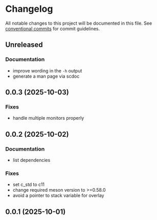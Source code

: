 # Changelog

All notable changes to this project will be documented in this file. See [conventional commits](https://www.conventionalcommits.org/) for commit guidelines.

## Unreleased

### Documentation

- improve wording in the `-h` output
- generate a man page via scdoc

## 0.0.3 (2025-10-03)

### Fixes

- handle multiple monitors properly

## 0.0.2 (2025-10-02)

### Documentation

- list dependencies

### Fixes

- set c_std to c11
- change required meson version to >=0.58.0
- avoid a pointer to stack variable for overlay

## 0.0.1 (2025-10-01)
